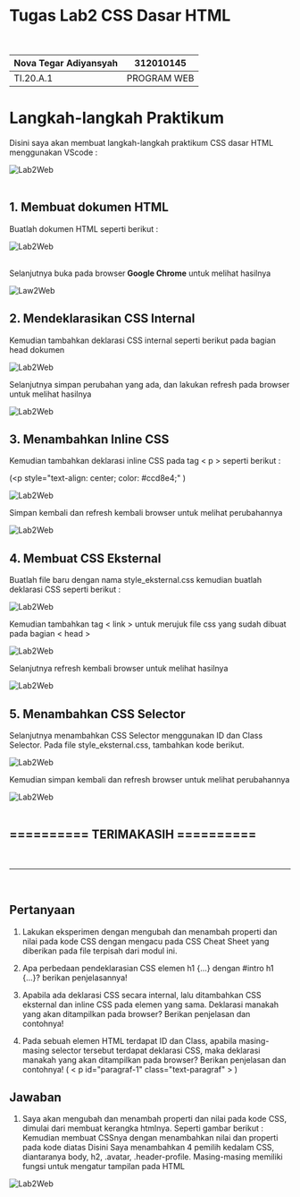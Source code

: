 # Tugas Lab2 CSS Dasar HTML<br><br>

| Nova Tegar Adiyansyah | 312010145  |
|----------------- |----------- |
|  TI.20.A.1          | PROGRAM WEB|

# Langkah-langkah Praktikum<br>

Disini saya akan membuat langkah-langkah praktikum CSS dasar HTML menggunakan VScode :<br>

![Lab2Web](gambar/ss1.png)
<br>
<br>

## 1. Membuat dokumen HTML <br>

Buatlah dokumen HTML seperti berikut :<br>

![Lab2Web](gambar/dok1.png) <br><br>


Selanjutnya buka pada browser<b> Google Chrome</b> untuk melihat hasilnya <br>

![Law2Web](gambar/dok2.png)


## 2. Mendeklarasikan CSS Internal <br>

Kemudian tambahkan deklarasi CSS internal seperti berikut pada bagian head dokumen <br>

![Lab2Web](gambar/deklarasi1.png) <br>

Selanjutnya simpan perubahan yang ada, dan lakukan refresh pada browser untuk melihat 
hasilnya <br>

![Lab2Web](gambar/deklarasi2.png)<br>


## 3. Menambahkan Inline CSS <br>

Kemudian tambahkan deklarasi inline CSS pada tag < p > seperti berikut : <br>

(<p style="text-align: center; color: #ccd8e4;" ) 


![Lab2Web](gambar/menambahkan1.png)<br>

Simpan kembali dan refresh kembali browser untuk melihat perubahannya <br>

![Lab2Web](gambar/menambahkan2.png) <br>


## 4. Membuat CSS Eksternal<br>

Buatlah file baru dengan nama style_eksternal.css kemudian buatlah deklarasi CSS seperti berikut :

![Lab2Web](gambar/membuatcss1.png)<br>

Kemudian tambahkan tag < link > untuk merujuk file css yang sudah dibuat pada bagian < head > <br>

![Lab2Web](gambar/membuatcss2.png) <br>

Selanjutnya refresh kembali browser untuk melihat hasilnya <br>

![Lab2Web](gambar/membuatcss3.png)


## 5. Menambahkan CSS Selector<br>

Selanjutnya menambahkan CSS Selector menggunakan ID dan Class Selector. Pada file 
style_eksternal.css, tambahkan kode berikut.

![Lab2Web](gambar/menambahkanstyelcss1.png)<br>


Kemudian simpan kembali dan refresh browser untuk melihat perubahannya<br>


![Lab2Web](gambar/menambahcss3.png)
<BR>
<BR>


## ========== TERIMAKASIH ========== ##

<br>
<hr>
<br>

## Pertanyaan <br>

1. Lakukan eksperimen dengan mengubah dan menambah properti dan nilai pada kode CSS 
dengan mengacu pada CSS Cheat Sheet yang diberikan pada file terpisah dari modul ini.

2. Apa perbedaan pendeklarasian CSS elemen h1 {...} dengan #intro h1 {...}? berikan 
penjelasannya!

3. Apabila ada deklarasi CSS secara internal, lalu ditambahkan CSS eksternal dan inline CSS pada 
elemen yang sama. Deklarasi manakah yang akan ditampilkan pada browser? Berikan 
penjelasan dan contohnya!

4. Pada sebuah elemen HTML terdapat ID dan Class, apabila masing-masing selector tersebut 
terdapat deklarasi CSS, maka deklarasi manakah yang akan ditampilkan pada browser? 
Berikan penjelasan dan contohnya! ( < p id="paragraf-1" class="text-paragraf" > )

## Jawaban <br>


1. Saya akan mengubah dan menambah properti dan nilai pada kode CSS, dimulai dari membuat kerangka htmlnya. Seperti gambar berikut : Kemudian membuat CSSnya dengan menambahkan nilai dan properti pada kode diatas Disini Saya menambahkan 4 pemilih kedalam CSS, diantaranya body, h2, .avatar, .header-profile. Masing-masing memiliki fungsi untuk mengatur tampilan pada HTML<br>

![Lab2Web](gambar/jwb1.png)